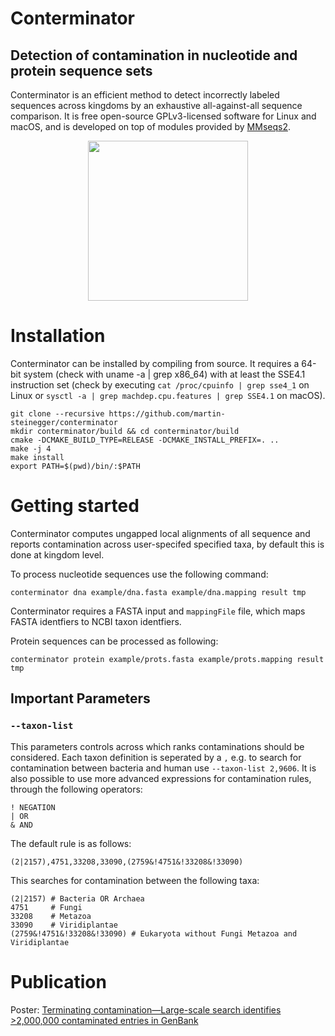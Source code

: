 # Conterminator
## Detection of contamination in nucleotide and protein sequence sets
Conterminator is an efficient method to detect incorrectly labeled sequences across kingdoms by an exhaustive all-against-all sequence comparison.
It is free open-source GPLv3-licensed software for Linux and macOS, and is developed on top of modules provided by [MMseqs2](https://github.com/soedinglab/MMseqs2).

<p align="center"><img src="https://raw.githubusercontent.com/martin-steinegger/conterminator/master/.github/marv6.png" height="256" /></p>

 
# Installation
Conterminator can be installed by compiling from source. It requires a 64-bit system (check with uname -a | grep x86_64) with at least the SSE4.1 instruction set (check by executing `cat /proc/cpuinfo | grep sse4_1` on Linux or `sysctl -a | grep machdep.cpu.features | grep SSE4.1` on macOS).

    git clone --recursive https://github.com/martin-steinegger/conterminator 
    mkdir conterminator/build && cd conterminator/build
    cmake -DCMAKE_BUILD_TYPE=RELEASE -DCMAKE_INSTALL_PREFIX=. ..
    make -j 4
    make install
    export PATH=$(pwd)/bin/:$PATH 
    
# Getting started

Conterminator computes ungapped local alignments of all sequence and reports contamination across user-specifed specified taxa, by default this is done at kingdom level.

To process nucleotide sequences use the following command:
    
    conterminator dna example/dna.fasta example/dna.mapping result tmp 

Conterminator requires a FASTA input and `mappingFile` file, which maps FASTA identfiers to NCBI taxon identfiers.
    
Protein sequences can be processed as following:        

    conterminator protein example/prots.fasta example/prots.mapping result tmp  

## Important Parameters
### `--taxon-list`

This parameters controls across which ranks contaminations should be considered. 
Each taxon definition is seperated by a `,` e.g. to search for contamination between bacteria and human use `--taxon-list 2,9606`. 
It is also possible to use more advanced expressions for contamination rules, through the following operators:

    ! NEGATION 
    | OR  
    & AND 

The default rule is as follows:

    (2|2157),4751,33208,33090,(2759&!4751&!33208&!33090)   
    
This searches for contamination between the following taxa:

    (2|2157) # Bacteria OR Archaea 
    4751     # Fungi
    33208    # Metazoa
    33090    # Viridiplantae  
    (2759&!4751&!33208&!33090) # Eukaryota without Fungi Metazoa and Viridiplantae

# Publication

Poster: [Terminating contamination—Large-scale search identifies >2,000,000 contaminated entries in GenBank](https://f1000research.com/posters/8-1861)
